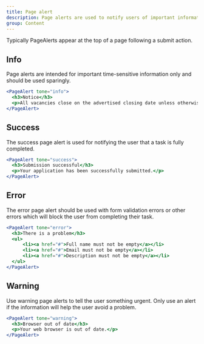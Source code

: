 ```yaml
---
title: Page alert
description: Page alerts are used to notify users of important information or changes on a page, in a way that attracts the user's attention without interrupting the current task.
group: Content
---
```


Typically PageAlerts appear at the top of a page following a submit action.

## Info
Page alerts are intended for important time-sensitive information only and should be used sparingly.

```jsx live
<PageAlert tone="info">
  <h3>Notice</h3>
  <p>All vacancies close on the advertised closing date unless otherwise specified.</p>
</PageAlert>
```

## Success
The success page alert is used for notifying the user that a task is fully completed.

```jsx live
<PageAlert tone="success">
  <h3>Submission successful</h3>
  <p>Your application has been successfully submitted.</p>
</PageAlert>
```

## Error
The error page alert should be used with form validation errors or other errors which will block the user from completing their task.

```jsx live
<PageAlert tone="error">
  <h3>There is a problem</h3>
  <ul>
      <li><a href="#">Full name must not be empty</a></li>
      <li><a href="#">Email must not be empty</a></li>
      <li><a href="#">Description must not be empty</a></li>
  </ul>
</PageAlert>
```

## Warning
Use warning page alerts to tell the user something urgent. Only use an alert if the information will help the user avoid a problem.
```jsx live
<PageAlert tone="warning">
  <h3>Browser out of date</h3>
  <p>Your web browser is out of date.</p>
</PageAlert>
```
